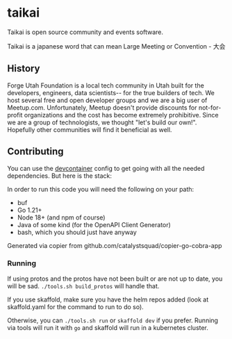 # taikai

Taikai is open source community and events software.

Taikai is a japanese word that can mean Large Meeting or Convention - 大会

## History

Forge Utah Foundation is a local tech community in Utah built for the developers, engineers, data scientists-- for the true builders of tech. We host several free and open developer groups and we are a big user of Meetup.com. Unfortunately, Meetup doesn't provide discounts for not-for-profit organizations and the cost has become extremely prohibitive. Since we are a group of technologists, we thought "let's build our own!". Hopefully other communities will find it beneficial as well.

## Contributing

You can use the [devcontainer](https://containers.dev/) config to get going with all the needed dependencies. But here is the stack:

In order to run this code you will need the following on your path:
- buf
- Go 1.21+
- Node 18+ (and npm of course)
- Java of some kind (for the OpenAPI Client Generator)
- bash, which you should just have anyway

Generated via copier from github.com/catalystsquad/copier-go-cobra-app


### Running

If using protos and the protos have not been built or are not up to date, you will be sad. `./tools.sh build_protos` will handle that.

If you use skaffold, make sure you have the helm repos added (look at skaffold.yaml for the command to run to do so).

Otherwise, you can `./tools.sh run` or `skaffold dev` if you prefer. Running via tools will run it with `go` and skaffold will run in a kubernetes cluster.

